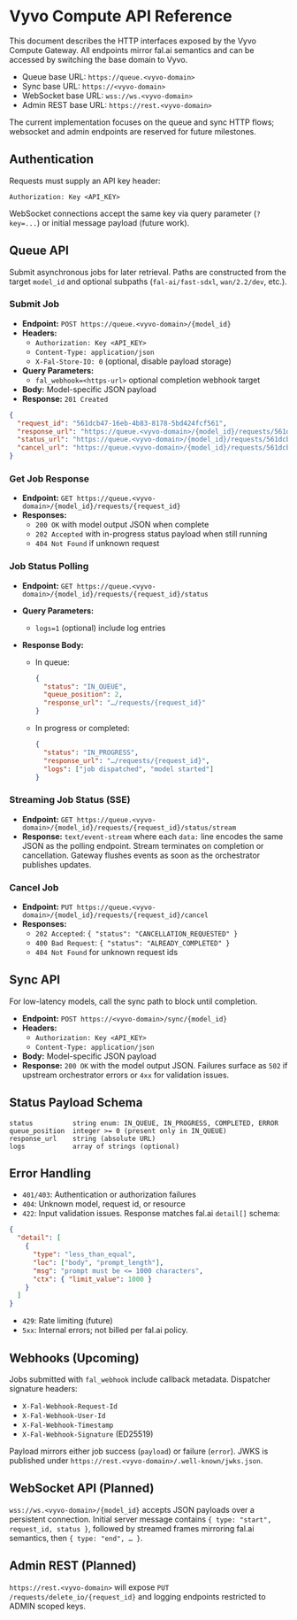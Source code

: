 # Vyvo Compute API Reference

This document describes the HTTP interfaces exposed by the Vyvo Compute Gateway. All endpoints mirror fal.ai semantics and can be accessed by switching the base domain to Vyvo.

- Queue base URL: `https://queue.<vyvo-domain>`
- Sync base URL: `https://<vyvo-domain>`
- WebSocket base URL: `wss://ws.<vyvo-domain>`
- Admin REST base URL: `https://rest.<vyvo-domain>`

The current implementation focuses on the queue and sync HTTP flows; websocket and admin endpoints are reserved for future milestones.

## Authentication

Requests must supply an API key header:

```
Authorization: Key <API_KEY>
```

WebSocket connections accept the same key via query parameter (`?key=...`) or initial message payload (future work).

## Queue API

Submit asynchronous jobs for later retrieval. Paths are constructed from the target `model_id` and optional subpaths (`fal-ai/fast-sdxl`, `wan/2.2/dev`, etc.).

### Submit Job

- **Endpoint:** `POST https://queue.<vyvo-domain>/{model_id}`
- **Headers:**
  - `Authorization: Key <API_KEY>`
  - `Content-Type: application/json`
  - `X-Fal-Store-IO: 0` (optional, disable payload storage)
- **Query Parameters:**
  - `fal_webhook=<https-url>` optional completion webhook target
- **Body:** Model-specific JSON payload
- **Response:** `201 Created`

```json
{
  "request_id": "561dcb47-16eb-4b83-8178-5bd424fcf561",
  "response_url": "https://queue.<vyvo-domain>/{model_id}/requests/561dcb47-16eb-4b83-8178-5bd424fcf561",
  "status_url": "https://queue.<vyvo-domain>/{model_id}/requests/561dcb47-16eb-4b83-8178-5bd424fcf561/status",
  "cancel_url": "https://queue.<vyvo-domain>/{model_id}/requests/561dcb47-16eb-4b83-8178-5bd424fcf561/cancel"
}
```

### Get Job Response

- **Endpoint:** `GET https://queue.<vyvo-domain>/{model_id}/requests/{request_id}`
- **Responses:**
  - `200 OK` with model output JSON when complete
  - `202 Accepted` with in-progress status payload when still running
  - `404 Not Found` if unknown request

### Job Status Polling

- **Endpoint:** `GET https://queue.<vyvo-domain>/{model_id}/requests/{request_id}/status`
- **Query Parameters:**
  - `logs=1` (optional) include log entries
- **Response Body:**

  - In queue:

    ```json
    {
      "status": "IN_QUEUE",
      "queue_position": 2,
      "response_url": "…/requests/{request_id}"
    }
    ```

  - In progress or completed:

    ```json
    {
      "status": "IN_PROGRESS",
      "response_url": "…/requests/{request_id}",
      "logs": ["job dispatched", "model started"]
    }
    ```

### Streaming Job Status (SSE)

- **Endpoint:** `GET https://queue.<vyvo-domain>/{model_id}/requests/{request_id}/status/stream`
- **Response:** `text/event-stream` where each `data:` line encodes the same JSON as the polling endpoint. Stream terminates on completion or cancellation. Gateway flushes events as soon as the orchestrator publishes updates.

### Cancel Job

- **Endpoint:** `PUT https://queue.<vyvo-domain>/{model_id}/requests/{request_id}/cancel`
- **Responses:**
  - `202 Accepted`: `{ "status": "CANCELLATION_REQUESTED" }`
  - `400 Bad Request`: `{ "status": "ALREADY_COMPLETED" }`
  - `404 Not Found` for unknown request ids

## Sync API

For low-latency models, call the sync path to block until completion.

- **Endpoint:** `POST https://<vyvo-domain>/sync/{model_id}`
- **Headers:**
  - `Authorization: Key <API_KEY>`
  - `Content-Type: application/json`
- **Body:** Model-specific JSON payload
- **Response:** `200 OK` with the model output JSON. Failures surface as `502` if upstream orchestrator errors or `4xx` for validation issues.

## Status Payload Schema

```
status          string enum: IN_QUEUE, IN_PROGRESS, COMPLETED, ERROR
queue_position  integer >= 0 (present only in IN_QUEUE)
response_url    string (absolute URL)
logs            array of strings (optional)
```

## Error Handling

- `401/403`: Authentication or authorization failures
- `404`: Unknown model, request id, or resource
- `422`: Input validation issues. Response matches fal.ai `detail[]` schema:

```json
{
  "detail": [
    {
      "type": "less_than_equal",
      "loc": ["body", "prompt_length"],
      "msg": "prompt must be <= 1000 characters",
      "ctx": { "limit_value": 1000 }
    }
  ]
}
```

- `429`: Rate limiting (future)
- `5xx`: Internal errors; not billed per fal.ai policy.

## Webhooks (Upcoming)

Jobs submitted with `fal_webhook` include callback metadata. Dispatcher signature headers:

- `X-Fal-Webhook-Request-Id`
- `X-Fal-Webhook-User-Id`
- `X-Fal-Webhook-Timestamp`
- `X-Fal-Webhook-Signature` (ED25519)

Payload mirrors either job success (`payload`) or failure (`error`). JWKS is published under `https://rest.<vyvo-domain>/.well-known/jwks.json`.

## WebSocket API (Planned)

`wss://ws.<vyvo-domain>/{model_id}` accepts JSON payloads over a persistent connection. Initial server message contains `{ type: "start", request_id, status }`, followed by streamed frames mirroring fal.ai semantics, then `{ type: "end", … }`.

## Admin REST (Planned)

`https://rest.<vyvo-domain>` will expose `PUT /requests/delete_io/{request_id}` and logging endpoints restricted to ADMIN scoped keys.
